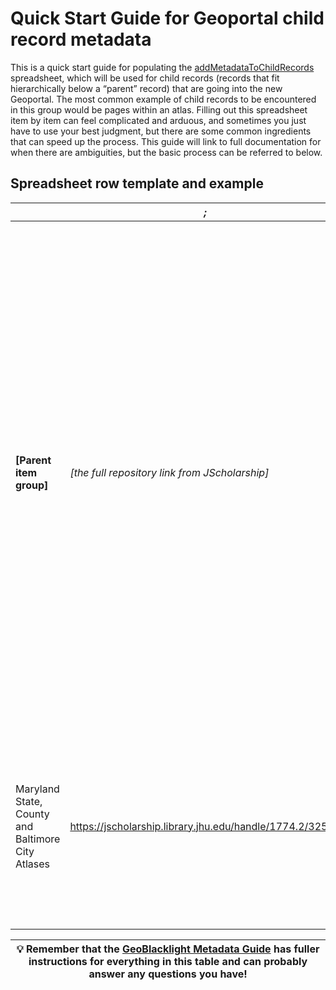 # Quick Start Guide for Geoportal child record metadata

This is a quick start guide for populating the [addMetadataToChildRecords](https://docs.google.com/spreadsheets/d/1CDvMPsgkM1l2BCrAaVFon2m0fR-OnjYvoa8s5fnpTBI/edit?usp=sharing) spreadsheet, which will be used for child records (records that fit hierarchically below a “parent” record) that are going into the new Geoportal. The most common example of child records to be encountered in this group would be pages within an atlas. Filling out this spreadsheet item by item can feel complicated and arduous, and sometimes you just have to use your best judgment, but there are some common ingredients that can speed up the process. This guide will link to full documentation for when there are ambiguities, but the basic process can be referred to below.

## Spreadsheet row template and example

|  | *;* 	|  *handle* |  *bitstreams* | *item_title* |      *title*	  		| *bounding_box*  |  *spatial_coverage* | *subjects* | *comments* | *done* | *Editor*					|
| --------- | --------- | -------- | :-----------: | :-----------: | :--------- | :------------- | :----------------- | :-------- | :--------: | :----: | :--------:				|
|	 **[Parent item group]**  |	*[the full repository link from JScholarship]*	|	*[the identifying part of the link that contains the record you need]*	| *[the image files you need from the page and handle linked on the left – the **JPEGs** are faster to load]* | *[the name of the atlas or other “parent” item that this image is part of]* | *[the name of the individual map sheet in the image you’re looking at]* <br><br>**Formula =** <br><br><span style="color:violet">All the title words you see on the sheet</span>,<br> <span style="color:green">Most specific location depicted</span>,<br> <span style="color:orange">Date from the JScholarship record</span><br> <br>For example: <br><br><span style="color:violet">Warren Cotton Mills, Ashland Furnace, Arlington P.O.</span>,<br> <span style="color:green">Baltimore</span>,<br> <span style="color:orange">1877</span> | *[the geographic region depicted in this map sheet image]* <br><br>**To determine:**<br><br>1. Launch the [Klokantech Bounding Box](https://boundingbox.klokantech.com/) tool <br><br>2. Find the general area by typing it into the search box, e.g. “Baltimore,” “Georgia,” or “Montgomery County” <br><br>3. Zoom in or out using the borders of the rectangle, or use the pentagon-shaped drawing tool button to make a new shape freehand <br><br>4. Do not try to make this exact! It is just to make the general area easy for a researcher to pick out on a zoomed-out map<br><br> 5. Change the format dropdown menu on the lower left to **CSV**, and copy the results to paste into this cell | *[the term for the place depicted, populated using [GeoNames](https://www.geonames.org/)]*<br><br>This should be exact and specific as possible, using the largest extent shown, e.g.<br><br>- a map of Baltimore neighborhoods = [Baltimore, Maryland, United States](https://www.geonames.org/4347778/baltimore.html)<br><br>- a map showing Rockville and Gaithersburg = [Montgomery County, Maryland, United States](https://www.geonames.org/4362716/montgomery-county.html) <br><br>For more detailed instructions, see the [GeoBlacklight Metadata Guide section](https://github.com/jhu-data-services/GeoBlacklightMetadata#Spatial-Coverage).  | *[the theme or topic keywords that describe the resource, populated ONLY using Library of Congress Cartographic Genre terms and ISO Topic Category terms]*<br><br> **Formula =**<br><br><span style="color:magenta">At least 1 Library of Congress Cartographic Genre Term</span>&#124;<span style="color:green">At least 1 ISO Topic Category term</span><br><br> ***No spaces before or after the &#124; delimiter***<br><br> Examples:<br><br>- a map in an atlas showing buildings on a block in Baltimore with owners' names =<br> <span style="color:magenta">Atlases</span>&#124;<span style="color:magenta">Cadastral maps</span>&#124;<span style="color:green">Planning and Cadastral</span>&#124;<span style="color:green">Structure</span><br><br>- a map in an atlas showing railroads going through towns along the Potomac River =<br> <span style="color:magenta">Atlases</span>&#124;<span style="color:magenta">Outline maps</span>&#124;<span style="color:green">Inland Waters</span>&#124;<span style="color:green">Transportation</span> <br><br>For more detailed instructions, see the [GeoBlacklight Metadata Guide section](https://github.com/jhu-data-services/GeoBlacklightMetadata#Subject).  | *[your space to write anything that doesn’t make sense or that kept you from completing this – leave blank if nothing applies]* | *[mark with X when finished with this row]* | *[your name]*
| Maryland State, County and Baltimore City Atlases | https://jscholarship.library.jhu.edu/handle/1774.2/32594  | 1774.2/32594  | ['p.50 - Warren Cotton Mills, Ashland Furnace, Arlington P.O..JPG', 'p.50 - Warren Cotton Mills, Ashland Furnace, Arlington P.O..TIF']  | [BALTIMORE CO.] Atlas of Baltimore County, Maryland | Warren Cotton Mills, Ashland Furnace, Arlington P.O., Baltimore, 1877 | -76.690734,39.317354,-76.523544,39.523018 | Baltimore County, Maryland, United States | Atlases&#124;Cadastral maps&#124;Planning and Cadastral&#124;Transportation | | x | Laurel

| :bulb: Remember that the [GeoBlacklight Metadata Guide](README.md) has fuller instructions for everything in this table and can probably answer any questions you have!  | 
| ---- |
